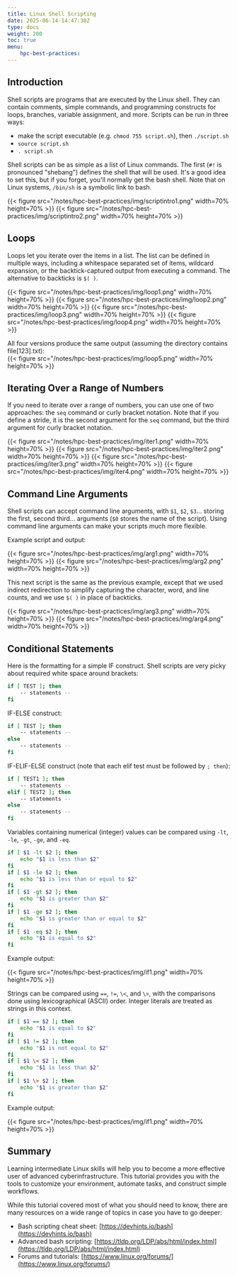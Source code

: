 ```yaml
---
title: Linux Shell Scripting
date: 2025-06-14-14:47:30Z
type: docs 
weight: 200
toc: true
menu: 
    hpc-best-practices:
---
```


## Introduction

Shell scripts are programs that are executed by the Linux shell. They can contain comments, simple commands, and programming constructs for loops, branches, variable assignment, and more. Scripts can be run in three ways:

* make the script executable (e.g. `chmod 755 script.sh`), then `./script.sh`
* `source script.sh`
* `. script.sh`

Shell scripts can be as simple as a list of Linux commands. The first (`#!` is pronounced "shebang") defines the shell that will be used. It's a good idea to set this, but if you forget, you'll normally get the bash shell. Note that on Linux systems, `/bin/sh` is a symbolic link to bash.

{{< figure src="/notes/hpc-best-practices/img/scriptintro1.png" width=70% height=70% >}}
{{< figure src="/notes/hpc-best-practices/img/scriptintro2.png" width=70% height=70% >}}

## Loops

Loops let you iterate over the items in a list. The list can be defined in multiple ways, including a whitespace separated set of items, wildcard expansion, or the backtick-captured output from executing a command. The alternative to backticks is `$( )`.

{{< figure src="/notes/hpc-best-practices/img/loop1.png" width=70% height=70% >}}
{{< figure src="/notes/hpc-best-practices/img/loop2.png" width=70% height=70% >}}
{{< figure src="/notes/hpc-best-practices/img/loop3.png" width=70% height=70% >}}
{{< figure src="/notes/hpc-best-practices/img/loop4.png" width=70% height=70% >}}

All four versions produce the same output (assuming the directory contains file[123].txt):  
{{< figure src="/notes/hpc-best-practices/img/loop5.png" width=70% height=70% >}}

## Iterating Over a Range of Numbers

If you need to iterate over a range of numbers, you can use one of two approaches: the `seq` command or curly bracket notation. Note that if you define a stride, it is the second argument for the `seq` command, but the third argument for curly bracket notation.

{{< figure src="/notes/hpc-best-practices/img/iter1.png" width=70% height=70% >}}
{{< figure src="/notes/hpc-best-practices/img/iter2.png" width=70% height=70% >}}
{{< figure src="/notes/hpc-best-practices/img/iter3.png" width=70% height=70% >}}
{{< figure src="/notes/hpc-best-practices/img/iter4.png" width=70% height=70% >}}

## Command Line Arguments

Shell scripts can accept command line arguments, with `$1`, `$2`, `$3`... storing the first, second third... arguments (`$0` stores the name of the script). Using command line arguments can make your scripts much more flexible.

Example script and output:

{{< figure src="/notes/hpc-best-practices/img/arg1.png" width=70% height=70% >}}
{{< figure src="/notes/hpc-best-practices/img/arg2.png" width=70% height=70% >}}

This next script is the same as the previous example, except that we used indirect redirection to simplify capturing the character, word, and line counts, and we use `$( )` in place of backticks.

{{< figure src="/notes/hpc-best-practices/img/arg3.png" width=70% height=70% >}}
{{< figure src="/notes/hpc-best-practices/img/arg4.png" width=70% height=70% >}}

## Conditional Statements

Here is the formatting for a simple IF construct. Shell scripts are very picky about required white space around brackets:

```bash
if [ TEST ]; then
    -- statements --
fi
```

IF-ELSE construct:

```bash
if [ TEST ]; then
    -- statements --
else
    -- statements --
fi
```

IF-ELIF-ELSE construct (note that each elif test must be followed by `; then`):

```bash
if [ TEST1 ]; then
    -- statements --
elif [ TEST2 ]; then
    -- statements --
else
    -- statements --
fi
```

Variables containing numerical (integer) values can be compared using `-lt`, `-le`, `-gt`, `-ge`, and `-eq`.

```bash
if [ $1 -lt $2 ]; then
    echo "$1 is less than $2"
fi
if [ $1 -le $2 ]; then
    echo "$1 is less than or equal to $2"
fi
if [ $1 -gt $2 ]; then
    echo "$1 is greater than $2"
fi
if [ $1 -ge $2 ]; then
    echo "$1 is greater than or equal to $2"
fi
if [ $1 -eq $2 ]; then
    echo "$1 is equal to $2"
fi
```

Example output:  

{{< figure src="/notes/hpc-best-practices/img/if1.png" width=70% height=70% >}}

Strings can be compared using `==`, `!=`, `\<`, and `\>`, with the comparisons done using lexicographical (ASCII) order. Integer literals are treated as strings in this context.

```bash
if [ $1 == $2 ]; then
    echo "$1 is equal to $2"
fi
if [ $1 != $2 ]; then
    echo "$1 is not equal to $2"
fi
if [ $1 \< $2 ]; then
    echo "$1 is less than $2"
fi
if [ $1 \> $2 ]; then
    echo "$1 is greater than $2"
fi
```

Example output:

{{< figure src="/notes/hpc-best-practices/img/if1.png" width=70% height=70% >}}

## Summary

Learning intermediate Linux skills will help you to become a more effective user of advanced cyberinfrastructure. This tutorial provides you with the tools to customize your environment, automate tasks, and construct simple workflows.

While this tutorial covered most of what you should need to know, there are many resources on a wide range of topics in case you have to go deeper:

* Bash scripting cheat sheet: [https://devhints.io/bash](https://devhints.io/bash)
* Advanced bash scripting: [https://tldp.org/LDP/abs/html/index.html](https://tldp.org/LDP/abs/html/index.html)
* Forums and tutorials: [https://www.linux.org/forums/](https://www.linux.org/forums/)
